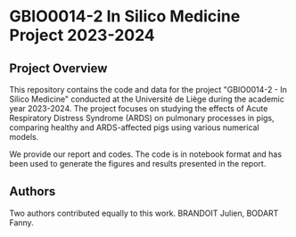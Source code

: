 # GBIO0014-2 In Silico Medicine Project 2023-2024

## Project Overview

This repository contains the code and data for the project "GBIO0014-2 - In Silico Medicine" conducted at the Université de Liège during the academic year 2023-2024. The project focuses on studying the effects of Acute Respiratory Distress Syndrome (ARDS) on pulmonary processes in pigs, comparing healthy and ARDS-affected pigs using various numerical models.

We provide our report and codes. The code is in notebook format and has been used to generate the figures and results presented in the report. 

## Authors

Two authors contributed equally to this work. BRANDOIT Julien, BODART Fanny.
